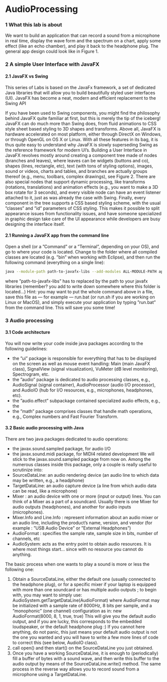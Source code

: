# AudioProcessing

### 1 What this lab is about

We want to build an application that can record a sound from a microphone in
real time, display the wave form and the spectrum on a chart, apply some effect
(like an echo chamber), and play it back to the headphone plug.
The general app design could look like in Figure 1.

### 2 A simple User Interface with JavaFX

#### 2.1 JavaFX vs Swing
This series of Labs is based on the JavaFx framework, a set of dedicated Java
libraries that will allow you to build beautifully styled user interfaces (UI).
JavaFX has become a neat, modern and efficient replacement to the Swing API

If you have been used to Swing components, you might find the philosophy
behind JavaFX quite familiar at first, but this is merely the tip of the iceberg!
JavaFX can do much more than Swing does, from fluid animations to CSS style
sheet based styling to 3D shapes and transforms. Above all, JavaFX is hardware
accelerated on most platform, either through DirectX on Windows, or through
OpenGL on OS X or Linux. With all these features in its bag, it is thus quite
easy to understand why JavaFX is slowly superseding Swing as the reference
framework for modern UI’s.
Building a User Interface in JavaFX revolves mostly around creating a component tree made of nodes (branches and leaves), where leaves can be widgets
(buttons and co), shapes (lines, rectangle, etc), text (with tons of styling options), images, sound or videos, charts and tables, and branches are actually
groups thereof (e.g., menu, toolbars, complex drawings), see Figure 2. There
are also special nodes that support dynamic processing, like transforms (rotations, translations) and animation effects (e.g., you want to make a 3D box
rotate for 3 seconds), and every visible node can have an event listener attached
to it, just as was already the case with Swing. Finally, every component in the
tree supports a CSS based styling scheme, with the usual ”classes” and ”id” parameters of CSS styling. This makes it possible to split appearance issues from
functionality issues, and have someone specialized in graphic design take care
of the UI appearance while developers are busy designing the interface itself.

#### 2.1 Running a JavaFX app from the command line

Open a shell (or a ”Command” or a ”Terminal”, depending on your OS), and go
to where your code is located. Change to the folder where all compiled classes
are located (e.g. ”bin” when working with Eclipse), and then run the following
command (everything on a single line):

```bash
java --module-path path-to-javafx-libs --add-modules ALL-MODULE-PATH application.Main
```
where ”path-to-javafx-libs” has to replaced by the path to your javafx libraries (remember? you add to write down somewhere where this folder is
located...)
Hint: you may want to put the whole command above in a file, save this file
as — for example — run.bat (or run.sh if you are working on Linux or MacOS),
and simply execute your application by typing ”run.bat” from the command
line. This will save you some time!

### 3 Audio processing
#### 3.1 Code architecture
You will now write your code inside java packages according to the following
guidelines:
* the ”ui” package is responsible for everything that has to be displayed on
the screen as well as mouse event handling: Main (main JavaFX class),
SignalView (signal visualization), VuMeter (dB level monitoring), Spectrogram, etc.
* the ”audio” package is dedicated to audio processing classes, e.g., AudioSignal (signal container), AudioProcessor (audio I/O processor), and
AudioIO (hub for I/O resources, e.g., microphones, headphones, etc).
* the ”audio.effect” subpackage contained specialized audio effects, e.g., the
* the ”math” package comprises classes that handle math operations, e.g.,
Complex numbers and Fast Fourier Transform.

#### 3.2 Basic audio processing with Java
There are two java packages dedicated to audio operations:
* the javax.sound.sampled package, for audio I/O
* the javax.sound.midi package, for MIDI4
related development
We will stick to the javax.sound.sampled package from now on. Among the
numerous classes inside this package, only a couple is really useful to scrutinize
into:
* SourceDataLine: an audio rendering device (an audio line to which data
may be written, e.g., a headphone)
* TargetDataLine: an audio capture device (a line from which audio data
can be read, like a microphone)
* Mixer : an audio device with one or more (input or output) lines. You can
think of a Mixer as a part of a soundcard. Usually there is one Mixer for
audio outputs (headphones), and another for audio inputs (microphones).
* Mixer.Info and Line.Info : represent information about an audio mixer
or an audio line, including the product’s name, version, and vendor (for
example : ”USB Audio Device” or ”External Headphones”)
* AudioFormat : specifies the sample rate, sample size in bits, number of
channels, etc
* AudioSystem: acts as the entry point to obtain audio resources. It is
where most things start... since with no resource you cannot do anything.

The basic process when one wants to play a sound is more or less the following
one:

1. Obtain a SourceDataLine, either the default one (usually connected to
the headphone plug), or for a specific mixer if your laptop is equipped
with more than one soundcard or has multiple audio outputs ; to begin
with, you may want to simply use:
AudioSystem.getTargetDataLine(AudioFormat)
where AudioFormat may be initialized with a sample rate of 8000Hz, 8
bits per sample, and a ”monophonic” (one channel) configuration as in:
new AudioFormat(8000, 8, 1, true, true)
This will give you the default audio output, and if you are lucky, this
corresponds to the embedded loudspeaker, or the default headphone plug
:) If you cannot here anything, do not panic, this just means your default
audio output is not the one you wanted and you will have to write a few
more lines of code to correct this (see below, AudioIO class).
2. call open() and then start() on the SourceDataLine you just obtained.
3. Once you have a working SourceDataLine, it is enough to (periodically)
fill a buffer of bytes with a sound wave, and then write this buffer to the
audio output by means of the SourceDataLine.write() method.
The same process in the reverse way allows you to record sound from a
microphone using a TargetDataLine.
